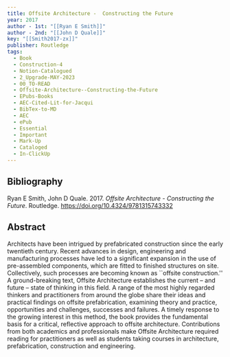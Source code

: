 ```yaml
---
title: Offsite Architecture -  Constructing the Future
year: 2017
author - 1st: "[[Ryan E Smith]]"
author - 2nd: "[[John D Quale]]"
key: "[[Smith2017-zx]]"
publisher: Routledge
tags:
  - Book
  - Construction-4
  - Notion-Catalogued
  - 2_Upgrade-MAY-2023
  - 00_TO-READ
  - Offsite-Architecture--Constructing-the-Future
  - EPubs-Books
  - AEC-Cited-Lit-for-Jacqui
  - BibTex-to-MD
  - AEC
  - ePub
  - Essential
  - Important
  - Mark-Up
  - Cataloged
  - In-ClickUp
---
```


## Bibliography
Ryan E Smith, John D Quale. 2017. *Offsite Architecture -  Constructing the Future*. Routledge. https://doi.org/10.4324/9781315743332
## Abstract
Architects have been intrigued by prefabricated construction since the early twentieth century. Recent advances in design, engineering and manufacturing processes have led to a significant expansion in the use of pre-assembled components, which are fitted to finished structures on site. Collectively, such processes are becoming known as ``offsite construction.'' A ground-breaking text, Offsite Architecture establishes the current – and future – state of thinking in this field. A range of the most highly regarded thinkers and practitioners from around the globe share their ideas and practical findings on offsite prefabrication, examining theory and practice, opportunities and challenges, successes and failures. A timely response to the growing interest in this method, the book provides the fundamental basis for a critical, reflective approach to offsite architecture. Contributions from both academics and professionals make Offsite Architecture required reading for practitioners as well as students taking courses in architecture, prefabrication, construction and engineering.